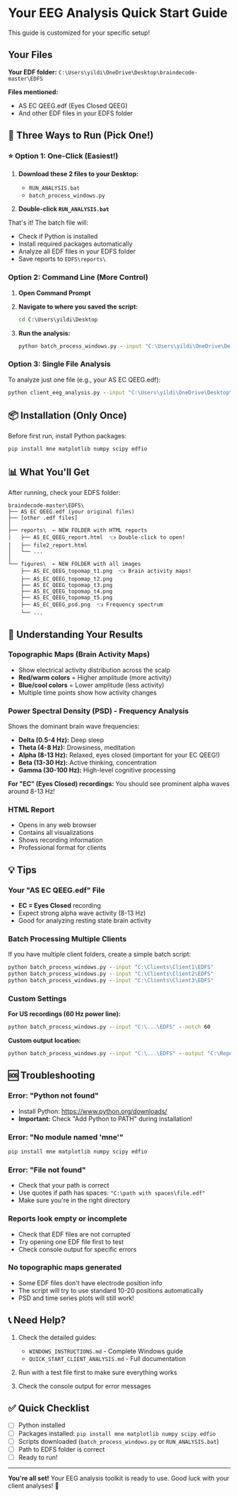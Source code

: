 # Your EEG Analysis Quick Start Guide

This guide is customized for your specific setup!

## Your Files

**Your EDF folder:** `C:\Users\yildi\OneDrive\Desktop\braindecode-master\EDFS`

**Files mentioned:**
- AS EC QEEG.edf (Eyes Closed QEEG)
- And other EDF files in your EDFS folder

## 🚀 Three Ways to Run (Pick One!)

### ⭐ Option 1: One-Click (Easiest!)

1. **Download these 2 files to your Desktop:**
   - `RUN_ANALYSIS.bat`
   - `batch_process_windows.py`

2. **Double-click `RUN_ANALYSIS.bat`**

That's it! The batch file will:
- Check if Python is installed
- Install required packages automatically
- Analyze all EDF files in your EDFS folder
- Save reports to `EDFS\reports\`

### Option 2: Command Line (More Control)

1. **Open Command Prompt**

2. **Navigate to where you saved the script:**
   ```cmd
   cd C:\Users\yildi\Desktop
   ```

3. **Run the analysis:**
   ```cmd
   python batch_process_windows.py --input "C:\Users\yildi\OneDrive\Desktop\braindecode-master\EDFS"
   ```

### Option 3: Single File Analysis

To analyze just one file (e.g., your AS EC QEEG.edf):

```cmd
python client_eeg_analysis.py --input "C:\Users\yildi\OneDrive\Desktop\AS EC QEEG.edf" --output "AS_EC_Report.html"
```

## 📦 Installation (Only Once)

Before first run, install Python packages:

```cmd
pip install mne matplotlib numpy scipy edfio
```

## 📊 What You'll Get

After running, check your EDFS folder:

```
braindecode-master\EDFS\
├── AS EC QEEG.edf (your original files)
├── [other .edf files]
│
├── reports\  ← NEW FOLDER with HTML reports
│   ├── AS_EC_QEEG_report.html  👈 Double-click to open!
│   ├── file2_report.html
│   └── ...
│
└── figures\  ← NEW FOLDER with all images
    ├── AS_EC_QEEG_topomap_t1.png  👈 Brain activity maps!
    ├── AS_EC_QEEG_topomap_t2.png
    ├── AS_EC_QEEG_topomap_t3.png
    ├── AS_EC_QEEG_topomap_t4.png
    ├── AS_EC_QEEG_topomap_t5.png
    ├── AS_EC_QEEG_psd.png  👈 Frequency spectrum
    └── ...
```

## 🧠 Understanding Your Results

### Topographic Maps (Brain Activity Maps)
- Show electrical activity distribution across the scalp
- **Red/warm colors** = Higher amplitude (more activity)
- **Blue/cool colors** = Lower amplitude (less activity)
- Multiple time points show how activity changes

### Power Spectral Density (PSD) - Frequency Analysis
Shows the dominant brain wave frequencies:
- **Delta (0.5-4 Hz):** Deep sleep
- **Theta (4-8 Hz):** Drowsiness, meditation
- **Alpha (8-13 Hz):** Relaxed, eyes closed (important for your EC QEEG!)
- **Beta (13-30 Hz):** Active thinking, concentration
- **Gamma (30-100 Hz):** High-level cognitive processing

**For "EC" (Eyes Closed) recordings:** You should see prominent alpha waves around 8-13 Hz!

### HTML Report
- Opens in any web browser
- Contains all visualizations
- Shows recording information
- Professional format for clients

## 💡 Tips

### Your "AS EC QEEG.edf" File
- **EC = Eyes Closed** recording
- Expect strong alpha wave activity (8-13 Hz)
- Good for analyzing resting state brain activity

### Batch Processing Multiple Clients
If you have multiple client folders, create a simple batch script:

```cmd
python batch_process_windows.py --input "C:\Clients\Client1\EDFS"
python batch_process_windows.py --input "C:\Clients\Client2\EDFS"
python batch_process_windows.py --input "C:\Clients\Client3\EDFS"
```

### Custom Settings

**For US recordings (60 Hz power line):**
```cmd
python batch_process_windows.py --input "C:\...\EDFS" --notch 60
```

**Custom output location:**
```cmd
python batch_process_windows.py --input "C:\...\EDFS" --output "C:\Reports\Client_Name"
```

## 🆘 Troubleshooting

### Error: "Python not found"
- Install Python: https://www.python.org/downloads/
- **Important:** Check "Add Python to PATH" during installation!

### Error: "No module named 'mne'"
```cmd
pip install mne matplotlib numpy scipy edfio
```

### Error: "File not found"
- Check that your path is correct
- Use quotes if path has spaces: `"C:\path with spaces\file.edf"`
- Make sure you're in the right directory

### Reports look empty or incomplete
- Check that EDF files are not corrupted
- Try opening one EDF file first to test
- Check console output for specific errors

### No topographic maps generated
- Some EDF files don't have electrode position info
- The script will try to use standard 10-20 positions automatically
- PSD and time series plots will still work!

## 📞 Need Help?

1. Check the detailed guides:
   - `WINDOWS_INSTRUCTIONS.md` - Complete Windows guide
   - `QUICK_START_CLIENT_ANALYSIS.md` - Full documentation

2. Run with a test file first to make sure everything works

3. Check the console output for error messages

## ✅ Quick Checklist

- [ ] Python installed
- [ ] Packages installed: `pip install mne matplotlib numpy scipy edfio`
- [ ] Scripts downloaded (`batch_process_windows.py` or `RUN_ANALYSIS.bat`)
- [ ] Path to EDFS folder is correct
- [ ] Ready to run!

---

**You're all set!** Your EEG analysis toolkit is ready to use. Good luck with your client analyses! 🎉
